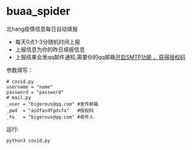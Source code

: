# buaa_spider

北hang疫情信息每日自动填报
- 每天0点1-3分随机时间上报
- 上报信息为你的昨日填报信息
- 上报结果会发qq邮件通知,需要你的qq邮箱[开启SMTP功能 、获得授权码](https://jingyan.baidu.com/article/b0b63dbf1b2ef54a49307054.html)


参数填写：
```
# covid.py
username = "name"
password = "password"
# mail.py
_user = "bigerous@qq.com" #发件邮箱
_pwd  = "asdfasdfgdsfa"   #授权码
_to   = "bigerous@qq.com" #收件人
```
运行:
```
python3 covid.py 